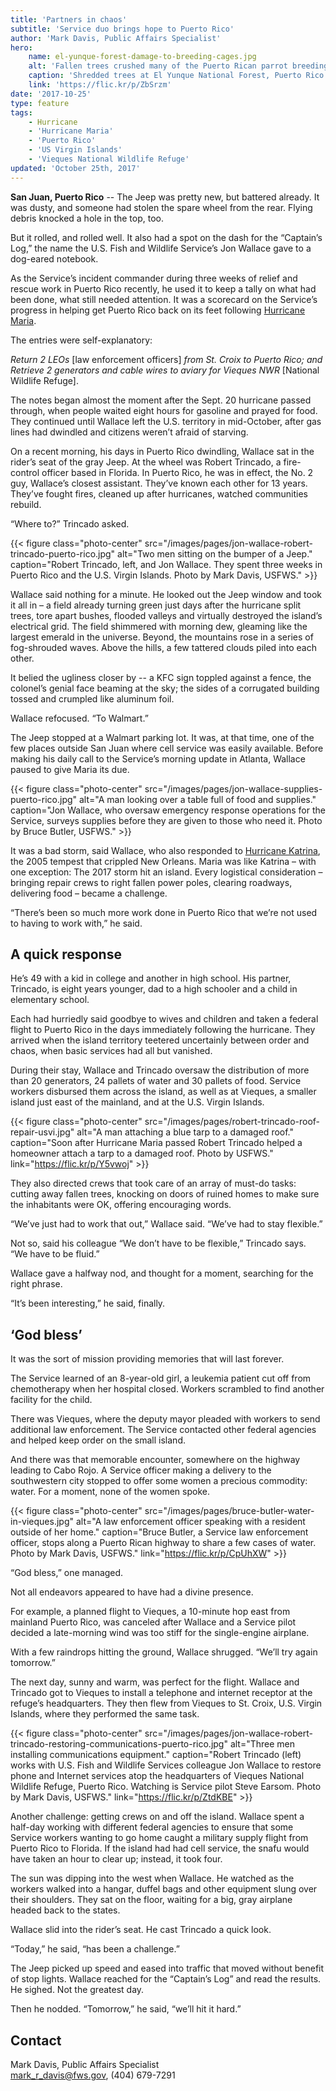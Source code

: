 ```yaml
---
title: 'Partners in chaos'
subtitle: 'Service duo brings hope to Puerto Rico'
author: 'Mark Davis, Public Affairs Specialist'
hero:
    name: el-yunque-forest-damage-to-breeding-cages.jpg
    alt: 'Fallen trees crushed many of the Puerto Rican parrot breeding cages.'
    caption: 'Shredded trees at El Yunque National Forest, Puerto Rico. Photo by Mark Davis, USFWS.'
    link: 'https://flic.kr/p/ZbSrzm'
date: '2017-10-25'
type: feature
tags:
    - Hurricane
    - 'Hurricane Maria'
    - 'Puerto Rico'
    - 'US Virgin Islands'
    - 'Vieques National Wildlife Refuge'
updated: 'October 25th, 2017'
---
```


**San Juan, Puerto Rico** -- The Jeep was pretty new, but battered already. It was dusty, and someone had stolen the spare wheel from the rear. Flying debris knocked a hole in the top, too.
 
But it rolled, and rolled well. It also had a spot on the dash for the “Captain’s Log,” the name the U.S. Fish and Wildlife Service’s Jon Wallace gave to a dog-eared notebook.
 
As the Service’s incident commander during three weeks of relief and rescue work in Puerto Rico recently, he used it to keep a tally on what had been done, what still needed attention. It was a scorecard on the Service’s progress in helping get Puerto Rico back on its feet following [Hurricane Maria](https://www.fws.gov/hurricane/maria).
 
The entries were self-explanatory:
 
_Return 2 LEOs_ [law enforcement officers] _from St. Croix to Puerto Rico; and Retrieve 2 generators and cable wires to aviary for Vieques NWR_ [National Wildlife Refuge].
 
The notes began almost the moment after the Sept. 20 hurricane passed through, when people waited eight hours for gasoline and prayed for food. They continued until Wallace left the U.S. territory in mid-October, after gas lines had dwindled and citizens weren’t afraid of starving.
 
On a recent morning, his days in Puerto Rico dwindling, Wallace sat in the rider’s seat of the gray Jeep. At the wheel was Robert Trincado, a fire-control officer based in Florida. In Puerto Rico, he was in effect, the No. 2 guy, Wallace’s closest assistant. They’ve known each other for 13 years. They’ve fought fires, cleaned up after hurricanes, watched communities rebuild.

“Where to?” Trincado asked.

{{< figure class="photo-center" src="/images/pages/jon-wallace-robert-trincado-puerto-rico.jpg" alt="Two men sitting on the bumper of a Jeep." caption="Robert Trincado, left, and Jon Wallace. They spent three weeks in Puerto Rico and the U.S. Virgin Islands. Photo by Mark Davis, USFWS." >}}
 
Wallace said nothing for a minute. He looked out the Jeep window and took it all in – a field already turning green just days after the hurricane split trees, tore apart bushes, flooded valleys and virtually destroyed the island’s electrical grid. The field shimmered with morning dew, gleaming like the largest emerald in the universe. Beyond, the mountains rose in a series of fog-shrouded waves. Above the hills, a few tattered clouds piled into each other.
 
It belied the ugliness closer by -- a KFC sign toppled against a fence, the colonel’s genial face beaming at the sky; the sides of a corrugated building tossed and crumpled like aluminum foil.
 
Wallace refocused. “To Walmart.”
 
The Jeep stopped at a Walmart parking lot. It was, at that time, one of the few places outside San Juan where cell service was easily available. Before making his daily call to the Service’s morning update in Atlanta, Wallace paused to give Maria its due.

{{< figure class="photo-center" src="/images/pages/jon-wallace-supplies-puerto-rico.jpg" alt="A man looking over a table full of food and supplies." caption="Jon Wallace, who oversaw emergency response operations for the Service, surveys supplies before they are given to those who need it. Photo by Bruce Butler, USFWS." >}}
 
It was a bad storm, said Wallace, who also responded to [Hurricane Katrina](https://www.fws.gov/hurricane/katrina), the 2005 tempest that crippled New Orleans. Maria was like Katrina – with one exception: The 2017 storm hit an island. Every logistical consideration – bringing repair crews to right fallen power poles, clearing roadways, delivering food – became a challenge.
 
“There’s been so much more work done in Puerto Rico that we’re not used to having to work with,” he said.
 
## A quick response
 
He’s 49 with a kid in college and another in high school. His partner, Trincado, is eight years younger, dad to a high schooler and a child in elementary school.
 
Each had hurriedly said goodbye to wives and children and taken a federal flight to Puerto Rico in the days immediately following the hurricane. They arrived when the island territory teetered uncertainly between order and chaos, when basic services had all but vanished.
 
During their stay, Wallace and Trincado oversaw the distribution of more than 20 generators, 24 pallets of water and 30 pallets of food. Service workers disbursed them across the island, as well as at Vieques, a smaller island just east of the mainland, and at the U.S. Virgin Islands.

{{< figure class="photo-center" src="/images/pages/robert-trincado-roof-repair-usvi.jpg" alt="A man attaching a blue tarp to a damaged roof." caption="Soon after Hurricane Maria passed Robert Trincado helped a homeowner attach a tarp to a damaged roof. Photo by USFWS." link="https://flic.kr/p/Y5vwoj" >}}
 
They also directed crews that took care of an array of must-do tasks: cutting away fallen trees, knocking on doors of ruined homes to make sure the inhabitants were OK, offering encouraging words.
 
“We’ve just had to work that out,” Wallace said. “We’ve had to stay flexible.”
 
Not so, said his colleague “We don’t have to be flexible,” Trincado says. “We have to be fluid.”
 
Wallace gave a halfway nod, and thought for a moment, searching for the right phrase.
 
“It’s been interesting,” he said, finally.
 
## ‘God bless’
 
It was the sort of mission providing memories that will last forever.
 
The Service learned of an 8-year-old girl, a leukemia patient cut off from chemotherapy when her hospital closed. Workers scrambled to find another facility for the child.
 
There was Vieques, where the deputy mayor pleaded with workers to send additional law enforcement. The Service contacted other federal agencies and helped keep order on the small island.
 
And there was that memorable encounter, somewhere on the highway leading to Cabo Rojo. A Service officer making a delivery to the southwestern city stopped to offer some women a precious commodity: water.  For a moment, none of the women spoke.

{{< figure class="photo-center" src="/images/pages/bruce-butler-water-in-vieques.jpg" alt="A law enforcement officer speaking with a resident outside of her home." caption="Bruce Butler, a Service law enforcement officer, stops along a Puerto Rican highway to share a few cases of water. Photo by Mark Davis, USFWS." link="https://flic.kr/p/CpUhXW" >}}
 
“God bless,” one managed.
 
Not all endeavors appeared to have had a divine presence.
 
For example, a planned flight to Vieques, a 10-minute hop east from mainland Puerto Rico, was canceled after Wallace and a Service pilot decided a late-morning wind was too stiff for the single-engine airplane.
 
With a few raindrops hitting the ground, Wallace shrugged. “We’ll try again tomorrow.”
 
The next day, sunny and warm, was perfect for the flight. Wallace and Trincado got to Vieques to install a telephone and internet receptor at the refuge’s headquarters. They then flew from Vieques to St. Croix, U.S. Virgin Islands, where they performed the same task.

{{< figure class="photo-center" src="/images/pages/jon-wallace-robert-trincado-restoring-communications-puerto-rico.jpg" alt="Three men installing communications equipment." caption="Robert Trincado (left) works with U.S. Fish and Wildlife Services colleague Jon Wallace to restore phone and Internet services atop the headquarters of Vieques National Wildlife Refuge, Puerto Rico. Watching is Service pilot Steve Earsom. Photo by Mark Davis, USFWS." link="https://flic.kr/p/ZtdKBE" >}}

Another challenge: getting crews on and off the island. Wallace spent a half-day working with different federal agencies to ensure that some Service workers wanting to go home caught a military supply flight from Puerto Rico to Florida. If the island had had cell service, the snafu would have taken an hour to clear up; instead, it took four.
 
The sun was dipping into the west when Wallace. He watched as the workers walked into a hangar, duffel bags and other equipment slung over their shoulders. They sat on the floor, waiting for a big, gray airplane headed back to the states.
 
Wallace slid into the rider’s seat. He cast Trincado a quick look.
 
“Today,” he said, “has been a challenge.”
 
The Jeep picked up speed and eased into traffic that moved without benefit of stop lights. Wallace reached for the “Captain’s Log” and read the results. He sighed. Not the greatest day.
 
Then he nodded. “Tomorrow,” he said, “we’ll hit it hard.”

## Contact

Mark Davis, Public Affairs Specialist  
[mark_r_davis@fws.gov](mailto:mark_r_davis@fws.gov), (404) 679-7291
